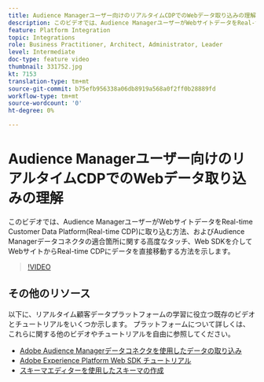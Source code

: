 ```yaml
---
title: Audience Managerユーザー向けのリアルタイムCDPでのWebデータ取り込みの理解
description: このビデオでは、Audience ManagerユーザーがWebサイトデータをReal-time Customer Data Platform(Real-time CDP)に取り込む方法、およびAudience Managerデータコネクタの適合箇所に関する高度なタッチ、Web SDKを介してWebサイトからReal-time CDPにデータを直接移動する方法を示します。
feature: Platform Integration
topic: Integrations
role: Business Practitioner, Architect, Administrator, Leader
level: Intermediate
doc-type: feature video
thumbnail: 331752.jpg
kt: 7153
translation-type: tm+mt
source-git-commit: b75efb956338a06db8919a568a0f2ff0b28889fd
workflow-type: tm+mt
source-wordcount: '0'
ht-degree: 0%

---
```



# Audience Managerユーザー向けのリアルタイムCDPでのWebデータ取り込みの理解

このビデオでは、Audience ManagerユーザーがWebサイトデータをReal-time Customer Data Platform(Real-time CDP)に取り込む方法、およびAudience Managerデータコネクタの適合箇所に関する高度なタッチ、Web SDKを介してWebサイトからReal-time CDPにデータを直接移動する方法を示します。

>[!VIDEO](https://video.tv.adobe.com/v/331752/?quality=12&learn=on)

## その他のリソース

以下に、リアルタイム顧客データプラットフォームの学習に役立つ既存のビデオとチュートリアルをいくつか示します。 プラットフォームについて詳しくは、これらに関する他のビデオやチュートリアルを自由に参照してください。

* [Adobe Audience Managerデータコネクタを使用したデータの取り込み](https://experienceleague.adobe.com/docs/platform-learn/tutorials/sources/ingest-data-from-aam.html?lang=en#sources)
* [Adobe Experience Platform Web SDK チュートリアル](https://experienceleague.adobe.com/docs/web-sdk-learn/tutorials/overview.html?lang=en)
* [スキーマエディターを使用したスキーマの作成](https://experienceleague.adobe.com/docs/experience-platform/xdm/tutorials/create-schema-ui.html?lang=en#getting-started)
